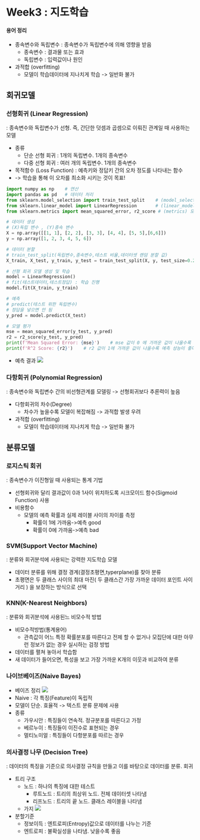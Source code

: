 # Week3 : 지도학습
#### 용어 정리
* 종속변수와 독립변수 : 종속변수가 독립변수에 의해 영향을 받음
  * 종속변수 : 결과물 또는 효과
  * 독립변수 : 입력값이나 원인
* 과적합 (overfitting)
  * 모델이 학습데이터에 지나치게 학습 -> 일반화 불가
  
## 회귀모델

### 선형회귀 (Linear Regression)
: 종속변수와 독립변수가 선형. 즉, 간단한 덧셈과 곱셈으로 이뤄진 관계일 때 사용하는 모델
* 종류
  * 단순 선형 회귀 : 1개의 독립변수. 1개의 종속변수
  * 다중 선형 회귀 : 여러 개의 독립변수. 1개의 종속변수
* 목적함수 (Loss Function) : 예측키와 정답키 간의 오차 정도를 나타내는 함수
* -> 학습을 통해 이 오차를 최소화 시키는 것이 목표!
```py
import numpy as np    # 연산
import pandas as pd   # 데이터 처리
from sklearn.model_selection import train_test_split    # (model_selection)데이터 분할 기능
from sklearn.linear_model import LinearRegression       # (linear_model)선형모델 - (LinearRegression)선형 회귀
from sklearn.metrics import mean_squared_error, r2_score # (metrics) 모델 성능 평가 지표

# 데이터 생성
# (X)독립 변수 , (Y)종속 변수
X = np.array([[1, 1], [2, 2], [3, 3], [4, 4], [5, 5],[6,6]])
y = np.array([1, 2, 3, 4, 5, 6])

# 데이터 분할 
# train_test_split(독립변수,종속변수,테스트 비율,데이터셋 랜덤 분할 값)
X_train, X_test, y_train, y_test = train_test_split(X, y, test_size=0.2, random_state=42

# 선형 회귀 모델 생성 및 학습
model = LinearRegression()
# fit(테스트데이터,테스트정답) : 학습 진행
model.fit(X_train, y_train)

# 예측
# predict(테스트 위한 독립변수) 
# 정답을 넣으면 안 됨
y_pred = model.predict(X_test)

# 모델 평가
mse = mean_squared_error(y_test, y_pred)
r2 = r2_score(y_test, y_pred)
print(f'Mean Squared Error: {mse}')    # mse 값이 0 에 가까운 값이 나올수록 예측 성능 좋다는 뜻
print(f'R^2 Score: {r2}')    # r2 값이 1에 가까운 값이 나올수록 예측 성능이 좋다는 뜻

```
* 예측 결과
![](</Users/t2023-m0072/Desktop/TIL/ML/linear_test.png>)
### 다항회귀 (Polynomial Regression)
: 종속변수와 독립변수 간의 비선형관계를 모델링
-> 선형회귀보다 추론력이 높음
* 다항회귀의 차수(Degree) 
  * 차수가 높을수록 모델이 복잡해짐 -> 과적합 발생 우려
* 과적합 (overfitting)
  * 모델이 학습데이터에 지나치게 학습 -> 일반화 불가

## 분류모델
### 로지스틱 회귀
: 종속변수가 이진형일 때 사용되는 통계 기법
* 선형회귀와 달리 결과값이 0과 1사이 위치하도록 시크모이드 함수(Sigmoid Function) 사용
* 비용함수 
  * 모델의 예측 확률과 실제 레이블 사이의 차이를 측정
    * 확률이 1에 가까움->예측 good
    * 확률이 0에 가까움->예측 bad

### SVM(Support Vector Machine)
: 분류와 회귀분석에 사용되는 강력한 지도학습 모델
* 데이터 분류를 위해 결정 경계(결정초평면,typerplane)를 찾아 분류
* 초평면은 두 클래스 사이의 최대 마진( 두 클래스간 가장 가까운 데이터 포인트 사이 거리 ) 을 보장하는 방식으로 선택

### KNN(K-Nearest Neighbors)
: 분류와 회귀분석에 사용된느 비모수적 방법
* 비모수적방법(통계용어)
  * 관측값이 어느 특정 확률분포를 따른다고 전제 할 수 없거나 모집단에 대한 아무런 정보가 없는 경우 실시하는 검정 방법
* 데이터를 펼쳐 놓아서 학습함
* 새 데이터가 들어오면, 특성을 보고 가장 가까운 K개의 이웃과 비교하여 분류

### 나이브베이즈(Naive Bayes)
* 베이즈 정리
  ![](/Users/t2023-m0072/Desktop/TIL/ML/Bayes.png)
* Naive : 각 특징(Feature)이 독립적 
* 모델이 단순. 효율적 -> 텍스트 분류 문제에 사용
* 종류
  * 가우시안 : 특징들이 연속적. 정규분포를 따른다고 가정
  * 베르누이 : 특징들이 이진수로 표현되는 경우
  * 멀티노미얼 : 특징들이 다항분포를 따르는 경우
### 의사결정 나무 (Decision Tree)
: 데이터의 특징을 기준으로 의사결정 규칙을 만들고 이를 바탕으로 데이터를 분류. 회귀
* 트리 구조
  * 노드 : 하나의 특징에 대한 테스트
    * 루트노드 : 트리의 최상위 노드. 전체 데이터셋 나타냄
    * 리프노드 : 트리의 끝 노드. 클래스 레이블을 나타냄
  * 가지
![](~/Users/t2023-m0072/Desktop/TIL/ML/decision_tree.png)
* 분할기준
  * 정보이득 : 엔트로피(Entropy)값으로 데이터를 나누는 기준
  * 엔트로피 : 불확실성을 나타냄. 낮을수록 좋음
